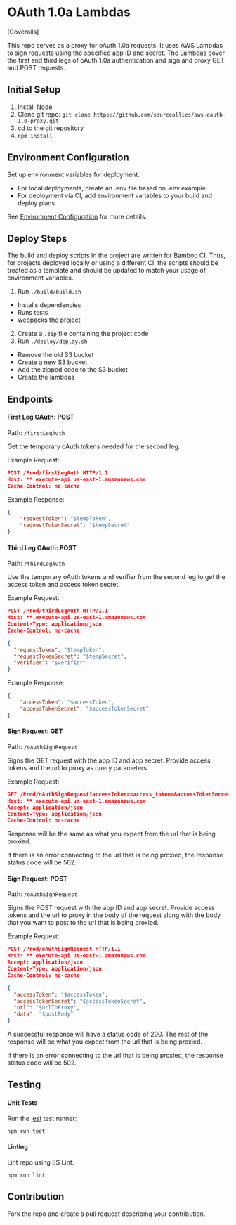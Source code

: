 # OAuth 1.0a Lambdas

[Coveralls]

This repo serves as a proxy for oAuth 1.0a requests. It uses AWS Lambdas to sign requests using the specified app ID and secret. The Lambdas cover the first and third legs of oAuth 1.0a authentication and sign and proxy GET and POST requests.

## Initial Setup

1. Install [Node](https://nodejs.org/en/download/)
2. Clone git repo: `git clone https://github.com/sourceallies/aws-oauth-1.0-proxy.git`
3. cd to the git repository
4. `npm install`

## Environment Configuration

Set up environment variables for deployment:

- For local deployments, create an .env file based on .env.example
- For deployment via CI, add environment variables to your build and deploy plans

See [Environment Configuration](https://github.com/sourceallies/aws-oauth-1.0-proxy/wiki/Environment-Configuration) for more details.

## Deploy Steps

The build and deploy scripts in the project are written for Bamboo CI. Thus, for projects deployed locally or using a different CI, the scripts should be treated as a template and should be updated to match your usage of environment variables.

1. Run `./build/build.sh`
  - Installs dependencies
  - Runs tests
  - webpacks the project
2. Create a `.zip` file containing the project code
3. Run `./deploy/deploy.sh`
  - Remove the old S3 bucket
  - Create a new S3 bucket
  - Add the zipped code to the S3 bucket
  - Create the lambdas

## Endpoints

#### First Leg OAuth: POST

Path: `/firstLegAuth`

Get the temporary oAuth tokens needed for the second leg.

Example Request:

``` json
POST /Prod/firstLegAuth HTTP/1.1
Host: **.execute-api.us-east-1.amazonaws.com
Cache-Control: no-cache
```

Example Response:

``` json
{
    "requestToken": "$tempToken",
    "requestTokenSecret": "$tempSecret"
}
```

#### Third Leg OAuth: POST

Path: `/thirdLegAuth`

Use the temporary oAuth tokens and verifier from the second leg to get the access token and access token secret.

Example Request:

``` json
POST /Prod/thirdLegAuth HTTP/1.1
Host: **.execute-api.us-east-1.amazonaws.com
Content-Type: application/json
Cache-Control: no-cache

{
  "requestToken": "$tempToken",
  "requestTokenSecret": "$tempSecret",
  "verifier": "$verifier"
}
```

Example Response:

``` json
{
    "accessToken": "$accessToken",
    "accessTokenSecret": "$accessTokenSecret"
}
```

#### Sign Request: GET

Path: `/oAuthSignRequest`

Signs the GET request with the app ID and app secret. Provide access tokens and the url to proxy as query parameters.

Example Request:

``` json
GET /Prod/oAuthSignRequest?accessToken=<access_token>&accessTokenSecret=<access_token_secret>&url=<url_to_proxy> HTTP/1.1
Host: **.execute-api.us-east-1.amazonaws.com
Accept: application/json
Content-Type: application/json
Cache-Control: no-cache
```

Response will be the same as what you expect from the url that is being proxied.

If there is an error connecting to the url that is being proxied, the response status code will be 502.

#### Sign Request: POST

Path: `/oAuthSignRequest`

Signs the POST request with the app ID and app secret. Provide access tokens and the url to proxy in the body of the request along with the body that you want to post to the url that is being proxied.

Example Request:

``` json
POST /Prod/oAuthSignRequest HTTP/1.1
Host: **.execute-api.us-east-1.amazonaws.com
Accept: application/json
Content-Type: application/json
Cache-Control: no-cache

{
  "accessToken": "$accessToken",
  "accessTokenSecret": "$accessTokenSecret",
  "url": "$urlToProxy",
  "data": "$postBody"
}
```

A successful response will have a status code of 200. The rest of the response will be what you expect from the url that is being proxied.

If there is an error connecting to the url that is being proxied, the response status code will be 502.

## Testing

#### Unit Tests

Run the [jest](https://github.com/facebook/jest) test runner:

`npm run test`


#### Linting

Lint repo using ES Lint:

`npm run lint`

## Contribution

Fork the repo and create a pull request describing your contribution.
